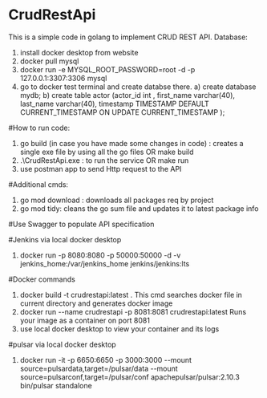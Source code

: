 # CrudRestApi
This is a simple code in golang to implement CRUD REST API.
Database: 
1. install docker desktop from website
2. docker pull mysql
3. docker run -e MYSQL_ROOT_PASSWORD=root -d -p 127.0.0.1:3307:3306 mysql
4. go to docker test terminal and create databse there.
    a) create database mydb; 
    b) create table actor (actor_id int , first_name varchar(40), last_name varchar(40), timestamp TIMESTAMP DEFAULT CURRENT_TIMESTAMP ON UPDATE CURRENT_TIMESTAMP );


#How to run code:
1) go build (in case you have made some changes in code) : creates a single exe file by using all the go files OR make build
2) .\CrudRestApi.exe : to run the service OR make run
3) use postman app to send Http request to the API

#Additional cmds:
1) go mod download : downloads all packages req by project
2) go mod tidy: cleans the go sum file and updates it to latest package info

#Use Swagger to populate API specification

#Jenkins via local docker desktop
1) docker run -p 8080:8080 -p 50000:50000 -d -v jenkins_home:/var/jenkins_home jenkins/jenkins:lts

#Docker commands
1) docker build -t crudrestapi:latest .
   This cmd searches docker file in current directory and generates docker image
2) docker run --name crudrestapi -p 8081:8081 crudrestapi:latest
    Runs your image as a container on port 8081
3) use local docker desktop to view your container and its logs

#pulsar via local docker desktop
1) docker run -it -p 6650:6650  -p 3000:3000 --mount source=pulsardata,target=/pulsar/data --mount source=pulsarconf,target=/pulsar/conf apachepulsar/pulsar:2.10.3 bin/pulsar standalone